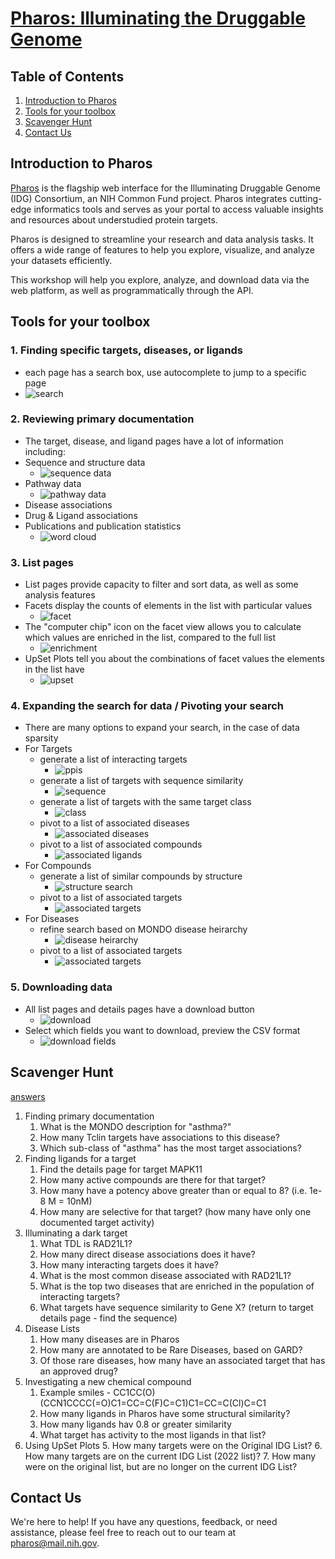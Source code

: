 # [Pharos: Illuminating the Druggable Genome](https://pharos.nih.gov/)

## Table of Contents

1. [Introduction to Pharos](#introduction-to-pharos)
2. [Tools for your toolbox](#tools-for-your-toolbox)
3. [Scavenger Hunt](#scavenger-hunt)
4. [Contact Us](#contact-us)

## Introduction to Pharos <a id="introduction-to-pharos"></a>

[Pharos](https://pharos.nih.gov/) is the flagship web interface for the
Illuminating Druggable Genome (IDG) Consortium, an NIH Common Fund
project. Pharos integrates cutting-edge informatics tools and serves
as your portal to access valuable insights and resources about
understudied protein targets.

Pharos is designed to streamline your research and data analysis tasks.
It offers a wide range of features to help you explore, visualize, and analyze your 
datasets efficiently.

This workshop will help you explore, analyze, and download data via
the web platform, as well as programmatically through the API.

## Tools for your toolbox <a id="tools-for-your-toolbox"></a>
### 1. Finding specific targets, diseases, or ligands
   * each page has a search box, use autocomplete to jump to a specific page
   * ![search](images/search.png)

### 2. Reviewing primary documentation
   * The target, disease, and ligand pages have a lot of information including:
   * Sequence and structure data
     * ![sequence data](images/primary4.png)
   * Pathway data
     * ![pathway data](images/primary3.png)
   * Disease associations
   * Drug & Ligand associations
   * Publications and publication statistics
     * ![word cloud](images/primary2.png)
     
### 3. List pages
   * List pages provide capacity to filter and sort data, as well as some analysis features
   * Facets display the counts of elements in the list with particular values
     * ![facet](images/facet.png)
   * The "computer chip" icon on the facet view allows you to calculate which values are enriched in the list, compared to the full list
     * ![enrichment](images/enrichment.png)
   * UpSet Plots tell you about the combinations of facet values the elements in the list have
     * ![upset](images/upset.png)

### 4. Expanding the search for data / Pivoting your search 
   * There are many options to expand your search, in the case of data sparsity
   * For Targets
     * generate a list of interacting targets
       * ![ppis](images/expand%20search%20by%20ppis.png)
     * generate a list of targets with sequence similarity
       * ![sequence](images/expand%20search%20by%20target%20sequence.png)
     * generate a list of targets with the same target class
       * ![class](images/expand%20search%20by%20target%20class.png)
     * pivot to a list of associated diseases
       * ![associated diseases](images/pivot%20target%20to%20disease%20list.png)
     * pivot to a list of associated compounds
       * ![associated ligands](images/pivot%20target%20to%20compound%20list.png)
   * For Compounds
     * generate a list of similar compounds by structure
       * ![structure search](images/expand%20search%20by%20compound%20structure.png)
     * pivot to a list of associated targets
       * ![associated targets](images/pivot%20compound%20to%20target%20list.png)
   * For Diseases
     * refine search based on MONDO disease heirarchy
       * ![disease heirarchy](images/refine%20search%20by%20disease%20heirarchy.png)
     * pivot to a list of associated targets
       * ![associated targets](images/pivot%20disease%20to%20target%20list.png)
### 5. Downloading data
   * All list pages and details pages have a download button
     * ![download](images/download.png)
   * Select which fields you want to download, preview the CSV format
     * ![download fields](images/download%20fields.png)

## Scavenger Hunt <a id="scavenger-hunt"></a>
[answers](scavenger-hunt-answers.md)
1. Finding primary documentation
   1. What is the MONDO description for "asthma?"
   2. How many Tclin targets have associations to this disease?
   3. Which sub-class of "asthma" has the most target associations?
2. Finding ligands for a target
   1. Find the details page for target MAPK11
   2. How many active compounds are there for that target?
   3. How many have a potency above greater than or equal to 8? (i.e. 1e-8 M = 10nM)
   4. How many are selective for that target? (how many have only one documented target activity)
3. Illuminating a dark target
   1. What TDL is RAD21L1?
   2. How many direct disease associations does it have?
   2. How many interacting targets does it have?
   3. What is the most common disease associated with RAD21L1?
   4. What is the top two diseases that are enriched in the population of interacting targets?
   5. What targets have sequence similarity to Gene X? (return to target details page - find the sequence)
4. Disease Lists
   1. How many diseases are in Pharos
   2. How many are annotated to be Rare Diseases, based on GARD?
   3. Of those rare diseases, how many have an associated target that has an approved drug?
5. Investigating a new chemical compound
   1. Example smiles - CC1CC(O)(CCN1CCCC(=O)C1=CC=C(F)C=C1)C1=CC=C(Cl)C=C1
   2. How many ligands in Pharos have some structural similarity?
   3. How many ligands hav 0.8 or greater similarity
   4. What target has activity to the most ligands in that list?
6. Using UpSet Plots
   5. How many targets were on the Original IDG List?
   6. How many targets are on the current IDG List (2022 list)?
   7. How many were on the original list, but are no longer on the current IDG List?
    
## Contact Us <a id="contact-us"></a>

We're here to help! If you have any questions, feedback, or need assistance, please feel free to reach out to our 
team at [pharos@mail.nih.gov](mailto:pharos@mail.nih.gov).
